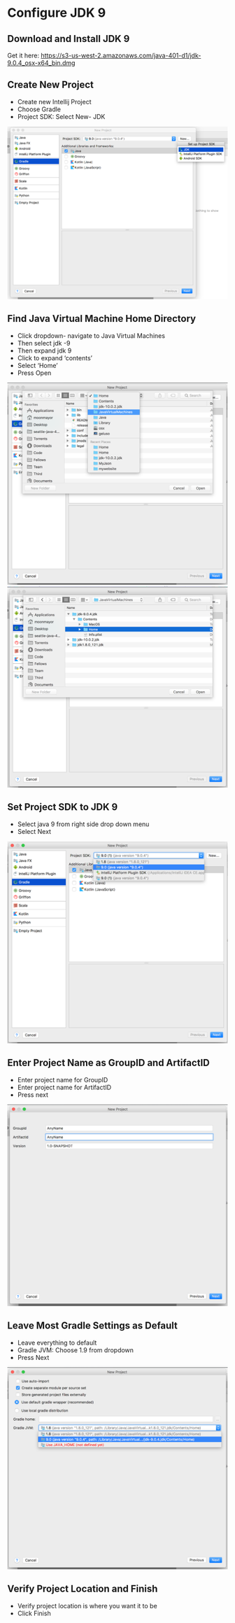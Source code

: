# Configure JDK 9

## Download and Install JDK 9
Get it here: https://s3-us-west-2.amazonaws.com/java-401-d1/jdk-9.0.4_osx-x64_bin.dmg

## Create New Project
* Create new Intellij Project
* Choose Gradle
* Project SDK: Select New- JDK

![step 01](step-01-choose-new-jdk.png)

## Find Java Virtual Machine Home Directory
* Click dropdown- navigate to Java Virtual Machines
* Then select jdk -9
* Then expand jdk 9
*  Click to expand ‘contents’
* Select ‘Home’
* Press Open

![step 02](step-02-move-up-to-virtual-machine-directory.png)
![step 03](step-03-expand-java9-dir-to-home.png)

## Set Project SDK to JDK 9
* Select  java 9 from right side drop down menu
* Select Next

![step 04](step-04-select-java9-as-project-sdk.png)

## Enter Project Name as GroupID and ArtifactID
* Enter project name for GroupID
* Enter project name for ArtifactID
* Press next

![step 05](step-05-enter-project-name-group-and-artifact-id.png)

## Leave Most Gradle Settings as Default
* Leave everything to default
* Gradle JVM: Choose 1.9 from dropdown
* Press Next

![step 06](step-06-select-jdk9.png)

## Verify Project Location and Finish
* Verify project location is where you want it to be
* Click Finish
